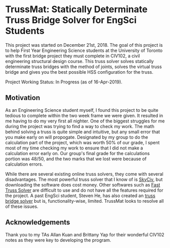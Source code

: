 # TrussMat: Statically Determinate Truss Bridge Solver for EngSci Students
This project was started on December 21st, 2018. The goal of this project is to help First Year Engineering Science students at the University of Toronto with the first bridge project they must complete in CIV102, a civil engineering structural design course. This truss solver solves statically determinate truss bridges with the method of joints, solves the virtual truss bridge and gives you the best possible HSS configuration for the truss.

Project Working Status: In Progress (as of 16-Apr-2019).

## Motivation
As an Engineering Science student myself, I found this project to be quite tedious to complete within the two week frame we were given. It resulted in me having to do my very first all nighter. One of the biggest struggles for me during the project was trying to find a way to check my work. The math behind solving a truss is quite simple and intuitive, but any small error that you make early on will propogate. Designated by my group to do the calculation part of the project, which was worth 50% of our grade, I spent most of my time checking my work to ensure that I did not make a calculation error early on. Our group's final grade for the calculations portion was 48/50, and the two marks that we lost were because of calculation errors.

While there are several existing online truss solvers, they come with several disadvantages. The most powerful truss solver that I know of is [SkyCiv](https://skyciv.com/), but downloading the software does cost money. Other softwares such as [Fast Truss Solver](https://www.microsoft.com/en-us/p/fast-truss-solver/9pc290v41k2q) are difficult to use and do not have all the features required for the project. A past EngSci student, Steven He, has also created an [truss bridge solver](http://engsci.stevenhe.com/trusssolver2) but is, functionality-wise, limited. TrussMat looks to resolve all of these issues.

## Acknowledgements
Thank you to my TAs Allan Kuan and Brittany Yap for their wonderful CIV102 notes as they were key to developing the program.